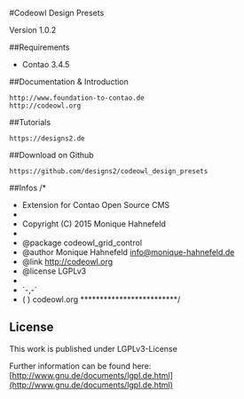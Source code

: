 #Codeowl Design Presets

Version 1.0.2

##Requirements

- Contao 3.4.5

##Documentation & Introduction

	http://www.foundation-to-contao.de
	http://codeowl.org
	
##Tutorials	

	https://designs2.de
	
##Download on Github

	https://github.com/designs2/codeowl_design_presets

	
##Infos
/* 
 * Extension for Contao Open Source CMS
 *
 * Copyright (C) 2015 Monique Hahnefeld
 *
 * @package codeowl_grid_control
 * @author  Monique Hahnefeld <info@monique-hahnefeld.de>
 * @link    http://codeowl.org
 * @license LGPLv3
 *
 * `-,-´
 *	( )  codeowl.org
 *************************/

## License

This work is published under LGPLv3-License

Further information can be found here: 
[http://www.gnu.de/documents/lgpl.de.html](http://www.gnu.de/documents/lgpl.de.html)